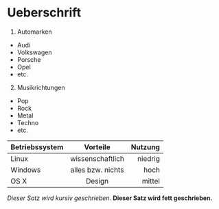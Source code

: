 # Ueberschrift

1. Automarken
  * Audi
  * Volkswagen
  * Porsche
  * Opel
  * etc.

2. Musikrichtungen
 * Pop
 * Rock
 * Metal
 * Techno
 * etc.


| Betriebssystem | Vorteile | Nutzung |
|:------|:----:| --------:|
| Linux | wissenschaftlich | niedrig |
| Windows | alles bzw. nichts | hoch |
| OS X | Design | mittel | 

*Dieser Satz wird kursiv geschrieben.*
**Dieser Satz wird fett geschrieben.**
